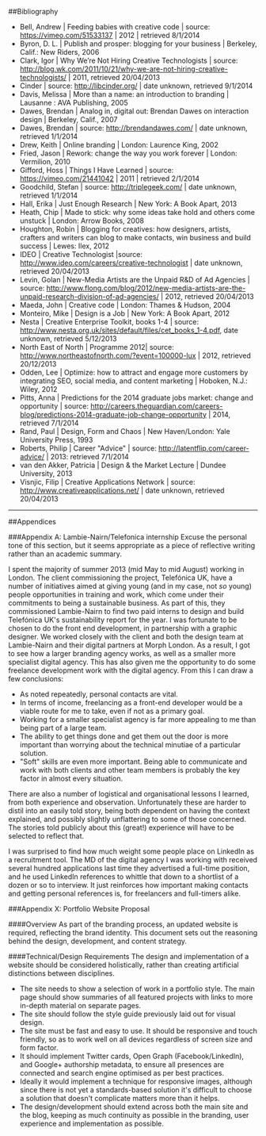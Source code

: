 
##Bibliography

- Bell, Andrew | Feeding babies with creative code | source: https://vimeo.com/51533137 | 2012 | retrieved 8/1/2014
- Byron, D. L. | Publish and prosper: blogging for your business | Berkeley, Calif.: New Riders, 2006
- Clark, Igor | Why We’re Not Hiring Creative Technologists | source: http://blog.wk.com/2011/10/21/why-we-are-not-hiring-creative-technologists/ | 2011, retrieved 20/04/2013
- Cinder | source: http://libcinder.org/ | date unknown, retrieved 9/1/2014
- Davis, Melissa | More than a name: an introduction to branding | Lausanne : AVA Publishing, 2005
- Dawes, Brendan | Analog in, digital out: Brendan Dawes on interaction design | Berkeley, Calif., 2007
- Dawes, Brendan | source: http://brendandawes.com/ | date unknown, retrieved 1/1/2014
- Drew, Keith | Online branding | London: Laurence King, 2002
- Fried, Jason | Rework: change the way you work forever | London: Vermilion, 2010
- Gifford, Hoss | Things I Have Learned | source: https://vimeo.com/21441042 | 2011 | retrieved 2/1/2014
- Goodchild, Stefan | source: http://triplegeek.com/ | date unknown, retrieved 1/1/2014
- Hall, Erika | Just Enough Research | New York: A Book Apart, 2013
- Heath, Chip | Made to stick: why some ideas take hold and others come unstuck |  London: Arrow Books, 2008
- Houghton, Robin | Blogging for creatives: how designers, artists, crafters and writers can blog to make contacts, win business and build success | Lewes: Ilex, 2012
- IDEO | Creative Technologist |source: http://www.ideo.com/careers/creative-technologist | date unknown, retrieved 20/04/2013
- Levin, Golan | New-Media Artists are the Unpaid R&D of Ad Agencies | source: http://www.flong.com/blog/2012/new-media-artists-are-the-unpaid-research-division-of-ad-agencies/ | 2012, retrieved 20/04/2013
- Maeda, John | Creative code | London: Thames & Hudson, 2004
- Monteiro, Mike | Design is a Job | New York: A Book Apart, 2012
- Nesta | Creative Enterprise Toolkit, books 1-4 | source: http://www.nesta.org.uk/sites/default/files/cet_books_1-4.pdf, date unknown, retrieved 5/12/2013
- North East of North | Programme 2012| source: http://www.northeastofnorth.com/?event=100000-lux | 2012, retrieved 20/12/2013
- Odden, Lee | Optimize: how to attract and engage more customers by integrating SEO, social media, and content marketing | Hoboken, N.J.: Wiley, 2012
- Pitts, Anna | Predictions for the 2014 graduate jobs market: change and opportunity | source: http://careers.theguardian.com/careers-blog/predictions-2014-graduate-job-change-opportunity | 2014, retrieved 7/1/2014
- Rand, Paul | Design, Form and Chaos | New Haven/London: Yale University Press, 1993 
- Roberts, Philip | Career "Advice" | source: http://latentflip.com/career-advice/ | 2013: retrieved 7/1/2014
- van den Akker, Patricia | Design & the Market Lecture | Dundee University, 2013 
- Visnjic, Filip | Creative Applications Network | source: http://www.creativeapplications.net/ | date unknown, retrieved 20/04/2013


--------

##Appendices

###Appendix A: Lambie-Nairn/Telefonica internship
Excuse the personal tone of this section, but it seems appropriate as a piece of reflective writing rather than an academic summary. 

I spent the majority of summer 2013 (mid May to mid August) working in London. The client commissioning the project, Telefónica UK, have a number of initiatives aimed at giving young (and in my case, not *so* young) people opportunities in training and work, which come under their commitments to being a sustainable business. As part of this, they commissioned Lambie-Nairn to find two paid interns to design and build Telefónica UK's sustainability report for the year. I was fortunate to be chosen to do the front end development, in partnership with a graphic designer. We worked closely with the client and both the design team at Lambie-Nairn and their digital partners at Morph London. As a result, I got to see how a larger branding agency works, as well as a smaller more specialist digital agency. This has also given me the opportunity to do some freelance development work with the digital agency. From this I can draw a few conclusions: 
- As noted repeatedly, personal contacts are vital. 
- In terms of income, freelancing as a front-end developer would be a viable route for me to take, even if not as a primary goal. 
- Working for a smaller specialist agency is far more appealing to me than being part of a large team.
- The ability to get things done and get them out the door is more important than worrying about the technical minutiae of a particular solution.
- "Soft" skills are even more important. Being able to communicate and work with both clients and other team members is probably the key factor in almost every situation. 

There are also a number of logistical and organisational lessons I learned, from both experience and observation. Unfortunately these are harder to distil into an easily told story, being both dependent on having the context explained, and possibly slightly unflattering to some of those concerned. The stories told publicly about this (great!) experience will have to be selected to reflect that. 

I was surprised to find how much weight some people place on LinkedIn as a recruitment tool. The MD of the digital agency I was working with received several hundred applications last time they advertised a full-time position, and he used LinkedIn references to whittle that down to a shortlist of a dozen or so to interview. It just reinforces how important making contacts and getting personal references is, for freelancers and full-timers alike. 

###Appendix X: Portfolio Website Proposal

####Overview
As part of the branding process, an updated website is required, reflecting the brand identity. This document sets out the reasoning behind the design, development, and content strategy.

####Technical/Design Requirements
The design and implementation of a website should be considered holistically, rather than creating artificial distinctions between disciplines. 

- The site needs to show a selection of work in a portfolio style. The main page should show summaries of all featured projects with links to more in-depth material on separate pages. 
- The site should follow the style guide previously laid out for visual design.
- The site must be fast and easy to use. It should be responsive and touch friendly, so as to work well on all devices regardless of screen size and form factor. 
- It should implement Twitter cards, Open Graph (Facebook/LinkedIn), and Google+ authorship metadata, to ensure all presences are connected and search engine optimised as per best practices. 
- Ideally it would implement a technique for responsive images, although since there is not yet a standards-based solution it's difficult to choose a solution that doesn't complicate matters more than it helps. 
- The design/development should extend across both the main site and the blog, keeping as much continuity as possible in the branding, user experience and implementation as possible. 





